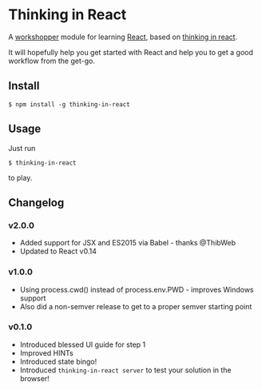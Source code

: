 # Thinking in React

A [workshopper](https://github.com/rvagg/workshopper) module for learning [React](http://facebook.github.io/react/index.html), based on [thinking in react](http://facebook.github.io/react/docs/thinking-in-react.html).  

It will hopefully help you get started with React and help you to get a good workflow from the get-go.

## Install

	$ npm install -g thinking-in-react

## Usage

Just run

	$ thinking-in-react

to play.

## Changelog

### v2.0.0

* Added support for JSX and ES2015 via Babel - thanks @ThibWeb
* Updated to React v0.14

### v1.0.0

* Using process.cwd() instead of process.env.PWD - improves Windows support
* Also did a non-semver release to get to a proper semver starting point

### v0.1.0

* Introduced blessed UI guide for step 1
* Improved HINTs
* Introduced state bingo!
* Introduced ```thinking-in-react server``` to test your solution in the browser!
